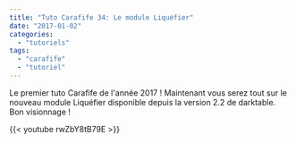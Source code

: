 ```yaml
---
title: "Tuto Carafife 34: Le module Liquéfier"
date: "2017-01-02"
categories: 
  - "tutoriels"
tags: 
  - "carafife"
  - "tutoriel"
---
```


 

Le premier tuto Carafife de l'année 2017 ! Maintenant vous serez tout sur le nouveau module Liquéfier disponible depuis la version 2.2 de darktable. Bon visionnage !

{{< youtube rwZbY8tB79E >}}
